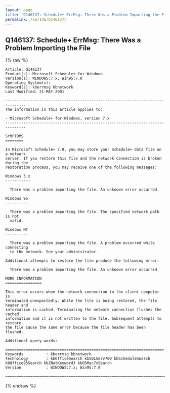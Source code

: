 ```yaml
---
layout: page
title: "Q146137: Schedule+ ErrMsg: There Was a Problem Importing the File"
permalink: /kb/146/Q146137/
---
```


## Q146137: Schedule+ ErrMsg: There Was a Problem Importing the File

{% raw %}

	Article: Q146137
	Product(s): Microsoft Schedule+ for Windows
	Version(s): WINDOWS:7.x; Win95:7.0
	Operating System(s): 
	Keyword(s): kberrmsg kbnetwork
	Last Modified: 21-MAY-2001
	
	-------------------------------------------------------------------------------
	The information in this article applies to:
	
	- Microsoft Schedule+ for Windows, version 7.x 
	-------------------------------------------------------------------------------
	
	SYMPTOMS
	========
	
	In Microsoft Schedule+ 7.0, you may store your Schedule+ data file on a network
	server. If you restore this file and the network connection is broken during the
	restoration process, you may receive one of the following messages:
	
	Windows 3.x
	-----------
	
	  There was a problem importing the file. An unknown error occurred.
	
	Windows 95
	----------
	
	  There was a problem importing the file. The specified network path is not
	  valid.
	
	Windows NT
	----------
	
	  There was a problem importing the file. A problem occurred while connecting
	  to the network. See your administrator.
	
	Additional attempts to restore the file produce the following error:
	
	  There was a problem importing the file. An unknown error occurred.
	
	MORE INFORMATION
	================
	
	This error occurs when the network connection to the client computer is
	terminated unexpectedly. While the file is being restored, the file header and
	information is cached. Terminating the network connection flushes the cached
	information and it is not written to the file. Subsequent attempts to restore
	the file cause the same error because the file header has been flushed.
	
	Additional query words:
	
	======================================================================
	Keywords          : kberrmsg kbnetwork 
	Technology        : kbOfficeSearch kbSQLServ700 kbScheduleSearch kbOffice95Search kbZNotKeyword3 kbOSMac7xSearch
	Version           : WINDOWS:7.x; Win95:7.0
	
	=============================================================================
	

{% endraw %}
